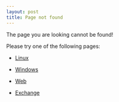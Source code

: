 ```yaml
---
layout: post 
title: Page not found
---
```


The page you are looking cannot be found!

Please try one of the following pages:

-   [Linux](:Category:Linux "wikilink")

<!-- -->

-   [Windows](:Category:Windows "wikilink")

<!-- -->

-   [Web](:Category:Web "wikilink")

<!-- -->

-   [Exchange](:Category:Exchange "wikilink")
